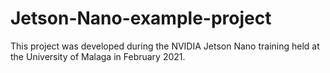 # Jetson-Nano-example-project
This project was developed during the NVIDIA Jetson Nano training held at the University of Malaga in February 2021.
